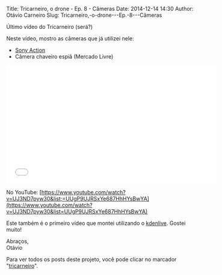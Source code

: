 Title: Tricarneiro, o drone - Ep. 8 - Câmeras
Date: 2014-12-14 14:30
Author: Otávio Carneiro
Slug: Tricarneiro,-o-drone---Ep.-8---Câmeras

Último vídeo do Tricarneiro (será?)

Neste vídeo, mostro as câmeras que já utilizei nele:

- [Sony Action](http://www.sony.com.br/electronics/actioncam/hdr-as15)   
- Câmera chaveiro espiã (Mercado Livre)

<iframe allowfullscreen frameborder="0" height="315" src="//www.youtube.com/embed/UJ3ND7pyw30?list=UUgP9UJRSxYe687HhHYsBwYA" width="560"></iframe><!--iframe frameborder="0" height="390" id="ytplayer" src="https://www.youtube.com/watch?v=UJ3ND7pyw30&list=UUgP9UJRSxYe687HhHYsBwYA" type="text/html" width="640"-->

No YouTube:
[https://www.youtube.com/watch?v=UJ3ND7pyw30&list;=UUgP9UJRSxYe687HhHYsBwYA](https://www.youtube.com/watch?v=UJ3ND7pyw30&list=UUgP9UJRSxYe687HhHYsBwYA)

Este também é o primeiro vídeo que montei utilizando o
[kdenlive](http://umcarneiro.blogspot.com/2014/12/deixando-o-kdenlive-bonito-no-debian.html).
Gostei muito!

Abraços,  
Otávio

Para ver todos os posts deste projeto, você pode clicar no marcador
"[tricarneiro](http://umcarneiro.blogspot.com.br/search/label/tricarneiro)".

